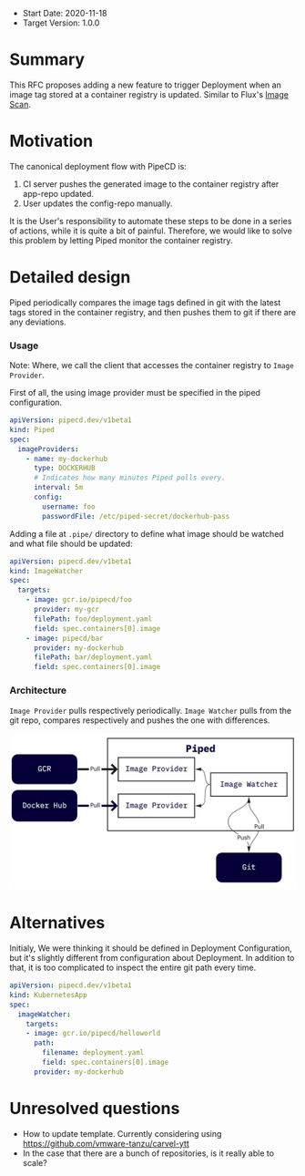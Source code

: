 - Start Date: 2020-11-18
- Target Version: 1.0.0

# Summary
This RFC proposes adding a new feature to trigger Deployment when an image tag stored at a container registry is updated.
Similar to Flux's [Image Scan](https://docs.fluxcd.io/en/1.19.0/faq/#how-often-does-flux-check-for-new-images).

# Motivation
The canonical deployment flow with PipeCD is:

1. CI server pushes the generated image to the container registry after app-repo updated.
2. User updates the config-repo manually.

It is the User's responsibility to automate these steps to be done in a series of actions, while it is quite a bit of painful.
Therefore, we would like to solve this problem by letting Piped monitor the container registry.

# Detailed design
Piped periodically compares the image tags defined in git with the latest tags stored in the container registry, and then pushes them to git if there are any deviations.

### Usage
Note: Where, we call the client that accesses the container registry to `Image Provider`.

First of all, the using image provider must be specified in the piped configuration.

```yaml
apiVersion: pipecd.dev/v1beta1
kind: Piped
spec:
  imageProviders:
    - name: my-dockerhub
      type: DOCKERHUB
      # Indicates how many minutes Piped polls every.
      interval: 5m
      config:
        username: foo
        passwordFile: /etc/piped-secret/dockerhub-pass
```

Adding a file at `.pipe/` directory to define what image should be watched and what file should be updated:
```yaml
apiVersion: pipecd.dev/v1beta1
kind: ImageWatcher
spec:
  targets:
    - image: gcr.io/pipecd/foo
      provider: my-gcr
      filePath: foo/deployment.yaml
      field: spec.containers[0].image
    - image: pipecd/bar
      provider: my-dockerhub
      filePath: bar/deployment.yaml
      field: spec.containers[0].image
```

### Architecture
`Image Provider` pulls respectively periodically.
`Image Watcher` pulls from the git repo, compares respectively and pushes the one with differences.

![](assets/image-watcher.jpg)


# Alternatives
Initialy, We were thinking it should be defined in Deployment Configuration, but it's slightly different from configuration about Deployment.
In addition to that, it is too complicated to inspect the entire git path every time.

```yaml
apiVersion: pipecd.dev/v1beta1
kind: KubernetesApp
spec:
  imageWatcher:
    targets:
    - image: gcr.io/pipecd/helloworld
      path:
        filename: deployment.yaml
        field: spec.containers[0].image
      provider: my-dockerhub
```

# Unresolved questions

- How to update template. Currently considering using https://github.com/vmware-tanzu/carvel-ytt
- In the case that there are a bunch of repositories, is it really able to scale?
